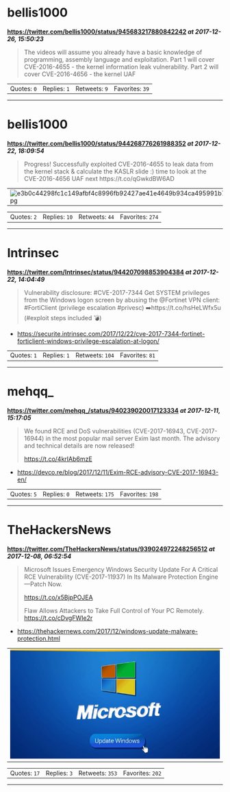 # bellis1000
**https://twitter.com/bellis1000/status/945683217880842242 _at 2017-12-26, 15:50:23_**
<blockquote>
The videos will assume you already have a basic knowledge of programming, assembly language and exploitation. Part 1 will cover CVE-2016-4655 - the kernel information leak vulnerability. Part 2 will cover CVE-2016-4656 - the kernel UAF
</blockquote>

<table><tr>
<td>Quotes: <code>0</code></td>
<td>Replies: <code>1</code></td>
<td>Retweets: <code>9</code></td>
<td>Favorites: <code>39</code></td>
</tr></table>

---

# bellis1000
**https://twitter.com/bellis1000/status/944268776261988352 _at 2017-12-22, 18:09:54_**
<blockquote>
Progress! Successfully exploited CVE-2016-4655 to leak data from the kernel stack &amp; calculate the KASLR slide :) time to look at the CVE-2016-4656 UAF next https://t.co/qGwkdBW6AD
</blockquote>

<table><tr>
<td><img src="pictures/e3b0c44298fc1c149afbf4c8996fb92427ae41e4649b934ca495991b7852b855.jpg" alt="e3b0c44298fc1c149afbf4c8996fb92427ae41e4649b934ca495991b7852b855.jpg"></td>
</table></tr>
<table><tr>
<td>Quotes: <code>2</code></td>
<td>Replies: <code>10</code></td>
<td>Retweets: <code>44</code></td>
<td>Favorites: <code>274</code></td>
</tr></table>

---

# Intrinsec
**https://twitter.com/Intrinsec/status/944207098853904384 _at 2017-12-22, 14:04:49_**
<blockquote>
Vulnerability disclosure: #CVE-2017-7344
Get SYSTEM privileges from the Windows logon screen by abusing the @Fortinet VPN client: #FortiClient (privilege escalation #privesc)
➡️https://t.co/hsHeLWfx5u (#exploit steps included 💣)
</blockquote>

* https://securite.intrinsec.com/2017/12/22/cve-2017-7344-fortinet-forticlient-windows-privilege-escalation-at-logon/

<table><tr>
<td>Quotes: <code>1</code></td>
<td>Replies: <code>1</code></td>
<td>Retweets: <code>104</code></td>
<td>Favorites: <code>81</code></td>
</tr></table>

---

# mehqq_
**https://twitter.com/mehqq_/status/940239020017123334 _at 2017-12-11, 15:17:05_**
<blockquote>
We found RCE and DoS vulnerabilities (CVE-2017-16943, CVE-2017-16944) in the most popular mail server Exim last month. The advisory and technical details are now released!

https://t.co/4krIAb6mzE
</blockquote>

* https://devco.re/blog/2017/12/11/Exim-RCE-advisory-CVE-2017-16943-en/

<table><tr>
<td>Quotes: <code>5</code></td>
<td>Replies: <code>0</code></td>
<td>Retweets: <code>175</code></td>
<td>Favorites: <code>198</code></td>
</tr></table>

---

# TheHackersNews
**https://twitter.com/TheHackersNews/status/939024972248256512 _at 2017-12-08, 06:52:54_**
<blockquote>
Microsoft Issues Emergency Windows Security Update For A Critical RCE Vulnerability (CVE-2017-11937) In Its Malware Protection Engine—Patch Now.

https://t.co/x5BjpPOJEA

Flaw Allows Attackers to Take Full Control of Your PC Remotely. https://t.co/cDvgFWIe2r
</blockquote>

* https://thehackernews.com/2017/12/windows-update-malware-protection.html

<table><tr>
<td><img src="pictures/1150e9794a1981948ecdf4e24e5ffe9b1a0549c551aae41c8e9840aa5dd2f466.jpg" alt="1150e9794a1981948ecdf4e24e5ffe9b1a0549c551aae41c8e9840aa5dd2f466.jpg"></td>
</table></tr>
<table><tr>
<td>Quotes: <code>17</code></td>
<td>Replies: <code>3</code></td>
<td>Retweets: <code>353</code></td>
<td>Favorites: <code>202</code></td>
</tr></table>

---

